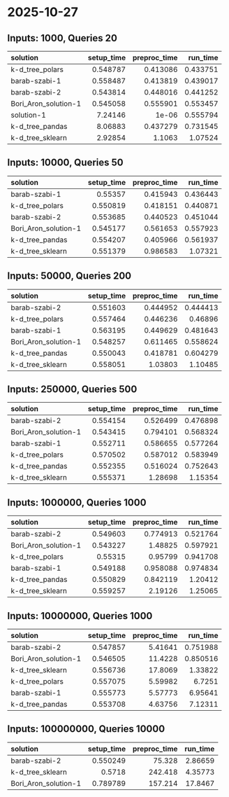 # 2025-10-27

## Inputs: 1000, Queries 20

| solution             |   setup_time |   preproc_time |   run_time |
|:---------------------|-------------:|---------------:|-----------:|
| k-d_tree_polars      |     0.548787 |       0.413086 |   0.433751 |
| barab-szabi-1        |     0.558487 |       0.413819 |   0.439017 |
| barab-szabi-2        |     0.543814 |       0.448016 |   0.441252 |
| Bori_Aron_solution-1 |     0.545058 |       0.555901 |   0.553457 |
| solution-1           |     7.24146  |       1e-06    |   0.555794 |
| k-d_tree_pandas      |     8.06883  |       0.437279 |   0.731545 |
| k-d_tree_sklearn     |     2.92854  |       1.1063   |   1.07524  |

## Inputs: 10000, Queries 50

| solution             |   setup_time |   preproc_time |   run_time |
|:---------------------|-------------:|---------------:|-----------:|
| barab-szabi-1        |     0.55357  |       0.415943 |   0.436443 |
| k-d_tree_polars      |     0.550819 |       0.418151 |   0.440871 |
| barab-szabi-2        |     0.553685 |       0.440523 |   0.451044 |
| Bori_Aron_solution-1 |     0.545177 |       0.561653 |   0.557923 |
| k-d_tree_pandas      |     0.554207 |       0.405966 |   0.561937 |
| k-d_tree_sklearn     |     0.551379 |       0.986583 |   1.07321  |

## Inputs: 50000, Queries 200

| solution             |   setup_time |   preproc_time |   run_time |
|:---------------------|-------------:|---------------:|-----------:|
| barab-szabi-2        |     0.551603 |       0.444952 |   0.444413 |
| k-d_tree_polars      |     0.557464 |       0.446236 |   0.46896  |
| barab-szabi-1        |     0.563195 |       0.449629 |   0.481643 |
| Bori_Aron_solution-1 |     0.548257 |       0.611465 |   0.558624 |
| k-d_tree_pandas      |     0.550043 |       0.418781 |   0.604279 |
| k-d_tree_sklearn     |     0.558051 |       1.03803  |   1.10485  |

## Inputs: 250000, Queries 500

| solution             |   setup_time |   preproc_time |   run_time |
|:---------------------|-------------:|---------------:|-----------:|
| barab-szabi-2        |     0.554154 |       0.526499 |   0.476898 |
| Bori_Aron_solution-1 |     0.543415 |       0.794101 |   0.568324 |
| barab-szabi-1        |     0.552711 |       0.586655 |   0.577264 |
| k-d_tree_polars      |     0.570502 |       0.587012 |   0.583949 |
| k-d_tree_pandas      |     0.552355 |       0.516024 |   0.752643 |
| k-d_tree_sklearn     |     0.555371 |       1.28698  |   1.15354  |

## Inputs: 1000000, Queries 1000

| solution             |   setup_time |   preproc_time |   run_time |
|:---------------------|-------------:|---------------:|-----------:|
| barab-szabi-2        |     0.549603 |       0.774913 |   0.521764 |
| Bori_Aron_solution-1 |     0.543227 |       1.48825  |   0.597921 |
| k-d_tree_polars      |     0.55315  |       0.95799  |   0.941708 |
| barab-szabi-1        |     0.549188 |       0.958088 |   0.974834 |
| k-d_tree_pandas      |     0.550829 |       0.842119 |   1.20412  |
| k-d_tree_sklearn     |     0.559257 |       2.19126  |   1.25065  |

## Inputs: 10000000, Queries 1000

| solution             |   setup_time |   preproc_time |   run_time |
|:---------------------|-------------:|---------------:|-----------:|
| barab-szabi-2        |     0.547857 |        5.41641 |   0.751988 |
| Bori_Aron_solution-1 |     0.546505 |       11.4228  |   0.850516 |
| k-d_tree_sklearn     |     0.556736 |       17.8069  |   1.33822  |
| k-d_tree_polars      |     0.557075 |        5.59982 |   6.7251   |
| barab-szabi-1        |     0.555773 |        5.57773 |   6.95641  |
| k-d_tree_pandas      |     0.553708 |        4.63756 |   7.12311  |

## Inputs: 100000000, Queries 10000

| solution             |   setup_time |   preproc_time |   run_time |
|:---------------------|-------------:|---------------:|-----------:|
| barab-szabi-2        |     0.550249 |         75.328 |    2.86659 |
| k-d_tree_sklearn     |     0.5718   |        242.418 |    4.35773 |
| Bori_Aron_solution-1 |     0.789789 |        157.214 |   17.8467  |